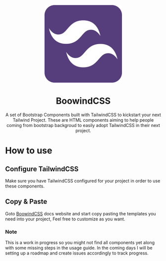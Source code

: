 
<div align="center">
<img src="https://raw.githubusercontent.com/nawazishali/BoowindCSS/master/src/.vuepress/public/boowindcss.svg" width="250px" style="center" alt="boowindcss" />
<h1>BoowindCSS</h1>
<p>
A set of Bootstrap Components built with TailwindCSS to kickstart your next Tailwind Project. These are HTML components aiming to help people coming from bootstrap backgroud to easily adopt TailwindCSS in their next project.
</p>
</div>

# How to use
## Configure TailwindCSS
Make sure you have TailwindCSS configured for your project in order to use these components.

## Copy & Paste
Goto [BoowindCSS](https://boowindcss.js.org) docs website and start copy pasting the templates you need into your project, Feel free to customize as you want.

### Note
This is a work in progress so you might not find all components yet along with some missing steps in the usage guide. In the coming days I will be setting up a roadmap and create issues accordingly to track progress.
